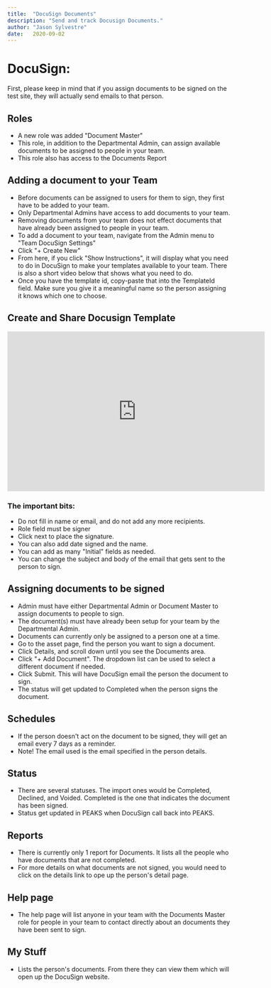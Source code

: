 ```yaml
---
title:  "DocuSign Documents"
description: "Send and track Docusign Documents."
author: "Jason Sylvestre"
date:   2020-09-02
---
```


# DocuSign:

First, please keep in mind that if you assign documents to be signed on the test site, they will actually send emails to that person.

## Roles
* A new role was added "Document Master"
* This role, in addition to the Departmental Admin, can assign available documents to be assigned to people in your team.
* This role also has access to the Documents Report

## Adding a document to your Team
* Before documents can be assigned to users for them to sign, they first have to be added to your team.
* Only Departmental Admins have access to add documents to your team.
* Removing documents from your team does not effect documents that have already been assigned to people in your team.
* To add a document to your team, navigate from the Admin menu to "Team DocuSign Settings"
* Click "+ Create New"
* From here, if you click "Show Instructions", it will display what you need to do in DocuSign to make your templates available to your team. There is also a short video below that shows what you need to do.
* Once you have the template id, copy-paste that into the TemplateId field. Make sure you give it a meaningful name so the person assigning it knows which one to choose.

## Create and Share Docusign Template

<iframe id="kaltura_player" src="https://cdnapisec.kaltura.com/p/1770401/sp/177040100/embedIframeJs/uiconf_id/29032722/partner_id/1770401?iframeembed=true&playerId=kaltura_player&entry_id=0_cn70libg&flashvars[mediaProtocol]=rtmp&amp;flashvars[streamerType]=rtmp&amp;flashvars[streamerUrl]=rtmp://www.kaltura.com:1935&amp;flashvars[rtmpFlavors]=1&amp;flashvars[localizationCode]=en&amp;flashvars[leadWithHTML5]=true&amp;flashvars[sideBarContainer.plugin]=true&amp;flashvars[sideBarContainer.position]=left&amp;flashvars[sideBarContainer.clickToClose]=true&amp;flashvars[chapters.plugin]=true&amp;flashvars[chapters.layout]=vertical&amp;flashvars[chapters.thumbnailRotator]=false&amp;flashvars[streamSelector.plugin]=true&amp;flashvars[EmbedPlayer.SpinnerTarget]=videoHolder&amp;flashvars[dualScreen.plugin]=true&amp;flashvars[Kaltura.addCrossoriginToIframe]=true&amp;&wid=0_cwzq0jzf" width="580" height="360" allowfullscreen webkitallowfullscreen mozAllowFullScreen allow="autoplay *; fullscreen *; encrypted-media *" sandbox="allow-forms allow-same-origin allow-scripts allow-top-navigation allow-pointer-lock allow-popups allow-modals allow-orientation-lock allow-popups-to-escape-sandbox allow-presentation allow-top-navigation-by-user-activation" frameborder="0" title="Kaltura Player"></iframe>

### The important bits:
* Do not fill in name or email, and do not add any more recipients.
* Role field must be signer
* Click next to place the signature.
* You can also add date signed and the name.
* You can add as many "Initial" fields as needed. 
* You can change the subject and body of the email that gets sent to the person to sign.

## Assigning documents to be signed
* Admin must have either Departmental Admin or Document Master to assign documents to people to sign.
* The document(s) must have already been setup for your team by the Departmental Admin.
* Documents can currently only be assigned to a person one at a time.
* Go to the asset page, find the person you want to sign a document.
* Click Details, and scroll down until you see the Documents area.
* Click "+ Add Document". The dropdown list can be used to select a different document if needed.
* Click Submit. This will have DocuSign email the person the document to sign.
* The status will get updated to Completed when the person signs the document. 


## Schedules
* If the person doesn't act on the document to be signed, they will get an email every 7 days as a reminder.
* Note! The email used is the email specified in the person details.

## Status
* There are several statuses. The import ones would be Completed, Declined, and Voided. Completed is the one that indicates the document has been signed.
* Status get updated in PEAKS when DocuSign call back into PEAKS.

## Reports
* There is currently only 1 report for Documents. It lists all the people who have documents that are not completed.
* For more details on what documents are not signed, you would need to click on the details link to ope up the person's detail page.

## Help page
* The help page will list anyone in your team with the Documents Master role for people in your team to contact directly about an documents they have been sent to sign.

## My Stuff
* Lists the person's documents. From there they can view them which will open up the DocuSign website.
